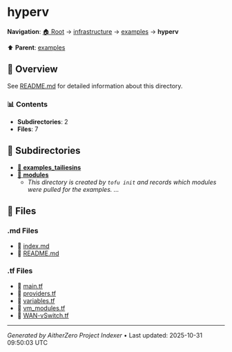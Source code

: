 # hyperv

**Navigation**: [🏠 Root](../../../index.md) → [infrastructure](../../index.md) → [examples](../index.md) → **hyperv**

⬆️ **Parent**: [examples](../index.md)

## 📖 Overview

See [README.md](./README.md) for detailed information about this directory.

### 📊 Contents

- **Subdirectories**: 2
- **Files**: 7

## 📁 Subdirectories

- [📂 **examples_tailiesins**](./examples_tailiesins/index.md)
- [📂 **modules**](./modules/index.md)
  - *This directory is created by `tofu init` and records which modules were pulled for the examples. ...*

## 📄 Files

### .md Files

- 📝 [index.md](./index.md)
- 📝 [README.md](./README.md)

### .tf Files

- 📄 [main.tf](./main.tf)
- 📄 [providers.tf](./providers.tf)
- 📄 [variables.tf](./variables.tf)
- 📄 [vm_modules.tf](./vm_modules.tf)
- 📄 [WAN-vSwitch.tf](./WAN-vSwitch.tf)

---

*Generated by AitherZero Project Indexer* • Last updated: 2025-10-31 09:50:03 UTC


